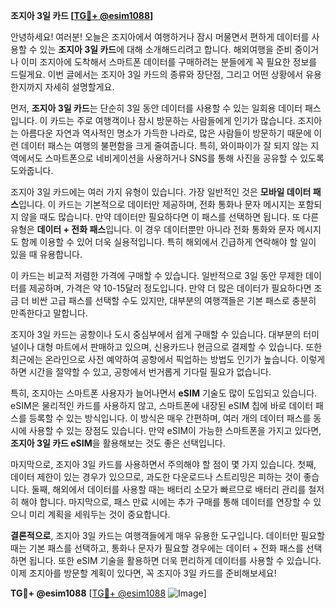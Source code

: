 **조지아 3일 카드 [[TG💪+ @esim1088](https://t.me/s/esim1088)]**

안녕하세요! 여러분! 오늘은 조지아에서 여행하거나 잠시 머물면서 편하게 데이터를 사용할 수 있는 **조지아 3일 카드**에 대해 소개해드리려고 합니다. 해외여행을 준비 중이거나 이미 조지아에 도착해서 스마트폰 데이터를 구매하려는 분들에게 꼭 필요한 정보를 드릴게요. 이번 글에서는 조지아 3일 카드의 종류와 장단점, 그리고 어떤 상황에서 유용한지까지 자세히 설명할게요.

먼저, **조지아 3일 카드**는 단순히 3일 동안 데이터를 사용할 수 있는 일회용 데이터 패스입니다. 이 카드는 주로 여행객이나 잠시 방문하는 사람들에게 인기가 많습니다. 조지아는 아름다운 자연과 역사적인 명소가 가득한 나라로, 많은 사람들이 방문하기 때문에 이런 데이터 패스는 여행의 불편함을 크게 줄여줍니다. 특히, 와이파이가 잘 되지 않는 지역에서도 스마트폰으로 네비게이션을 사용하거나 SNS를 통해 사진을 공유할 수 있도록 도와줍니다.

조지아 3일 카드에는 여러 가지 유형이 있습니다. 가장 일반적인 것은 **모바일 데이터 패스**입니다. 이 카드는 기본적으로 데이터만 제공하며, 전화 통화나 문자 메시지는 포함되지 않을 때도 많습니다. 만약 데이터만 필요하다면 이 패스를 선택하면 됩니다. 또 다른 유형은 **데이터 + 전화 패스**입니다. 이 경우 데이터뿐만 아니라 전화 통화와 문자 메시지도 함께 이용할 수 있어 더욱 실용적입니다. 특히 해외에서 긴급하게 연락해야 할 일이 있을 때 유용합니다.

이 카드는 비교적 저렴한 가격에 구매할 수 있습니다. 일반적으로 3일 동안 무제한 데이터를 제공하며, 가격은 약 10-15달러 정도입니다. 만약 더 많은 데이터가 필요하다면 조금 더 비싼 고급 패스를 선택할 수도 있지만, 대부분의 여행객들은 기본 패스로 충분히 만족한다고 말합니다.

조지아 3일 카드는 공항이나 도시 중심부에서 쉽게 구매할 수 있습니다. 대부분의 터미널이나 대형 마트에서 판매하고 있으며, 신용카드나 현금으로 결제할 수 있습니다. 또한 최근에는 온라인으로 사전 예약하여 공항에서 픽업하는 방법도 인기가 높습니다. 이렇게 하면 시간을 절약할 수 있고, 공항에서 번거롭게 기다릴 필요가 없습니다.

특히, 조지아는 스마트폰 사용자가 늘어나면서 **eSIM** 기술도 많이 도입되고 있습니다. eSIM은 물리적인 카드를 사용하지 않고, 스마트폰에 내장된 eSIM 칩에 바로 데이터 패스를 등록할 수 있는 방식입니다. 이 방식은 매우 간편하며, 여러 개의 데이터 패스를 동시에 사용할 수 있는 장점도 있습니다. 만약 eSIM이 가능한 스마트폰을 가지고 있다면, **조지아 3일 카드 eSIM**을 활용해보는 것도 좋은 선택입니다.

마지막으로, 조지아 3일 카드를 사용하면서 주의해야 할 점이 몇 가지 있습니다. 첫째, 데이터 제한이 있는 경우가 있으므로, 과도한 다운로드나 스트리밍은 피하는 것이 좋습니다. 둘째, 해외에서 데이터를 사용할 때는 배터리 소모가 빠르므로 배터리 관리를 철저히 해야 합니다. 마지막으로, 패스 만료 시에는 추가 구매를 통해 데이터를 연장할 수 있으니 미리 계획을 세워두는 것이 중요합니다.

**결론적으로**, 조지아 3일 카드는 여행객들에게 매우 유용한 도구입니다. 데이터만 필요할 때는 기본 패스를 선택하고, 통화나 문자가 필요할 경우에는 데이터 + 전화 패스를 선택하면 됩니다. 또한 eSIM 기술을 활용하면 더욱 편리하게 데이터를 사용할 수 있습니다. 이제 조지아를 방문할 계획이 있다면, 꼭 조지아 3일 카드를 준비해보세요!

**TG💪+ @esim1088** [[TG💪+ @esim1088](https://t.me/s/esim1088) ![Image](https://i.postimg.cc/Y0z9fWf4/image.png)]